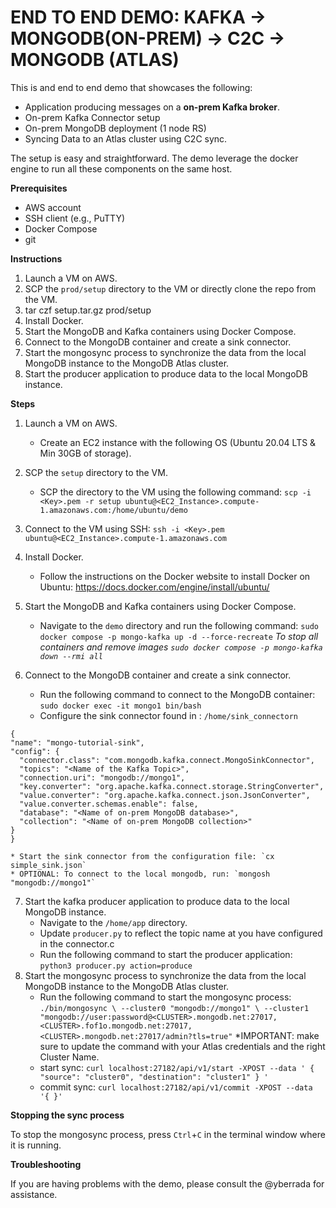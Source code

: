 # END TO END DEMO: KAFKA -> MONGODB(ON-PREM) -> C2C -> MONGODB (ATLAS)

This is and end to end demo that showcases the following:
- Application producing messages on a **on-prem Kafka broker**. 
- On-prem Kafka Connector setup
- On-prem MongoDB deployment (1 node RS)
- Syncing Data to an Atlas cluster using C2C sync.

The setup is easy and straightforward. The demo leverage the docker engine to run all these components on the same host. 

**Prerequisites**
* AWS account
* SSH client (e.g., PuTTY)
* Docker Compose
* git

**Instructions**
1. Launch a VM on AWS.
2. SCP the `prod/setup` directory to the VM or directly clone the repo from the VM.
3. tar czf setup.tar.gz prod/setup 
4. Install Docker.
5. Start the MongoDB and Kafka containers using Docker Compose.
6. Connect to the MongoDB container and create a sink connector.
7. Start the mongosync process to synchronize the data from the local MongoDB instance to the MongoDB Atlas cluster.
8. Start the producer application to produce data to the local MongoDB instance.

**Steps**

1. Launch a VM on AWS.
    * Create an EC2 instance with the following OS (Ubuntu 20.04 LTS & Min 30GB of storage).  

2. SCP the `setup` directory to the VM.
    * SCP the directory to the VM using the following command:
        `scp -i <Key>.pem -r setup ubuntu@<EC2_Instance>.compute-1.amazonaws.com:/home/ubuntu/demo`

3. Connect to the VM using SSH: `ssh -i <Key>.pem ubuntu@<EC2_Instance>.compute-1.amazonaws.com`
4. Install Docker.
    * Follow the instructions on the Docker website to install Docker on Ubuntu: https://docs.docker.com/engine/install/ubuntu/
5. Start the MongoDB and Kafka containers using Docker Compose.
    * Navigate to the `demo` directory and run the following command:
        `sudo docker compose -p mongo-kafka up -d --force-recreate`
        *To stop all containers and remove images `sudo docker compose -p mongo-kafka down --rmi all`*
6. Connect to the MongoDB container and create a sink connector.
   * Run the following command to connect to the MongoDB container:
        `sudo docker exec -it mongo1 bin/bash`
    * Configure the sink connector found in : `/home/sink_connectorn`
  
  ```
{
  "name": "mongo-tutorial-sink",
  "config": {
    "connector.class": "com.mongodb.kafka.connect.MongoSinkConnector",
    "topics": "<Name of the Kafka Topic>",
    "connection.uri": "mongodb://mongo1",
    "key.converter": "org.apache.kafka.connect.storage.StringConverter",
    "value.converter": "org.apache.kafka.connect.json.JsonConverter",
    "value.converter.schemas.enable": false,
    "database": "<Name of on-prem MongoDB database>",
    "collection": "<Name of on-prem MongoDB collection>"
  }
}
```
 
    * Start the sink connector from the configuration file: `cx simple_sink.json`
    * OPTIONAL: To connect to the local mongodb, run: `mongosh "mongodb://mongo1"`

7. Start the kafka producer application to produce data to the local MongoDB instance.
    * Navigate to the `/home/app` directory.
    * Update `producer.py` to reflect the topic name at you have configured in the connector.c
    * Run the following command to start the producer application:
        `python3 producer.py action=produce`
8. Start the mongosync process to synchronize the data from the local MongoDB instance to the MongoDB Atlas cluster.
    * Run the following command to start the mongosync process:
        `./bin/mongosync \
              --cluster0 "mongodb://mongo1" \
              --cluster1 "mongodb://user:password@<CLUSTER>.mongodb.net:27017,<CLUSTER>.fof1o.mongodb.net:27017,<CLUSTER>.mongodb.net:27017/admin?tls=true"`
    *IMPORTANT: make sure to update the command with your Atlas credentials and the right Cluster Name.
    * start sync: `curl localhost:27182/api/v1/start -XPOST --data '
   {
      "source": "cluster0",
      "destination": "cluster1"
      } '`
   * commit sync: `curl localhost:27182/api/v1/commit -XPOST --data '{ }'`



**Stopping the sync process**

To stop the mongosync process, press `Ctrl`+`C` in the terminal window where it is running.

**Troubleshooting**

If you are having problems with the demo, please consult the @yberrada for assistance.
